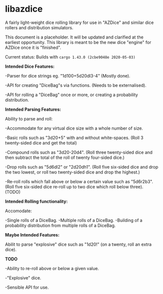# libazdice
A fairly light-weight dice rolling library for use in "AZDice" and similar dice rollers and distribution simulators.

This document is a placeholder. It will be updated and clarified at the earliest opportunity.
This library is meant to be the new dice "engine" for AZDice once it is "finished".

Current status: Builds with `cargo 1.43.0 (2cbe9048e 2020-05-03)`

__Intended Dice Features:__

-Parser for dice strings eg. "1d100+5d20dl3-4" (Mostly done).

-API for creating "DiceBag"s via functions. (Needs to be externalised).

-API for rolling a "DiceBag" once or more, or creating a probability distribution.

__Intended Parsing Features:__

Ability to parse and roll:

-Accommodate for any virtual dice size with a whole number of size.

-Basic rolls such as "3d20+5" with and without white-spaces. (Roll 3 twenty-sided dice and get the total)

-Compound rolls such as "3d20-20d4". (Roll three twenty-sided dice and then subtract the total of the roll of twenty four-sided dice.)

-Drop rolls such as "5d6dl2" or "2d20dh1". (Roll five six-sided dice and drop the two lowest, or roll two twenty-sided dice and drop the highest.)

-Re-roll rolls which fall above or below a certain value such as "5d6r2b3". (Roll five six-sided dice re-roll up to two dice which roll below three). (TODO)

__Intended Rolling functionality:__

Accomodate:

-Single rolls of a DiceBag.
-Multiple rolls of a DiceBag.
-Building of a probability distribution from multiple rolls of a DiceBag.

__Maybe Intended Features:__

Abilit to parse "explosive" dice such as "1d20!" (on a twenty, roll an extra dice).

__TODO__

-Ability to re-roll above or below a given value.

-"Explosive" dice.

-Sensible API for use.
